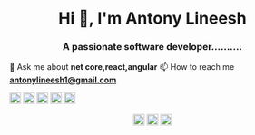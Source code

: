 <h1 align="center">Hi 👋, I'm Antony Lineesh </h1>
<h3 align="center">A passionate software developer..........</h3>

💬 Ask me about    **net core,react,angular**
📫 How to reach me **antonylineesh1@gmail.com**

<p align="left"><img src="https://konpa.github.io/devicon/devicon.git/icons/angularjs/angularjs-original.svg" alt="angularjs" width="20" height="20"/> <img src="https://konpa.github.io/devicon/devicon.git/icons/bootstrap/bootstrap-plain.svg" alt="bootstrap" width="20" height="20"/> <img src="https://konpa.github.io/devicon/devicon.git/icons/csharp/csharp-original.svg" alt="csharp" width="20" height="20"/> <img src="https://konpa.github.io/devicon/devicon.git/icons/dot-net/dot-net-original-wordmark.svg" alt="dotnet" width="20" height="20"/> <img src="https://konpa.github.io/devicon/devicon.git/icons/javascript/javascript-original.svg" alt="javascript" width="20" height="20"/></p><p align="center">
<a href="https://linkedin.com/in/antonylineesh" target="blank"><img align="center" src="https://cdn.jsdelivr.net/npm/simple-icons@3.0.1/icons/linkedin.svg" alt="antonylineesh" height="20" width="20" /></a>
<a href="https://stackoverflow.com/users/5181250/lin" target="blank"><img align="center" src="https://cdn.jsdelivr.net/npm/simple-icons@3.0.1/icons/stackoverflow.svg" alt="lin" height="20" width="20" /></a>
<a href="https://fb.com/antonylineesh" target="blank"><img align="center" src="https://cdn.jsdelivr.net/npm/simple-icons@3.0.1/icons/facebook.svg" alt="antonylineesh" height="20" width="20" /></a>
</p>
